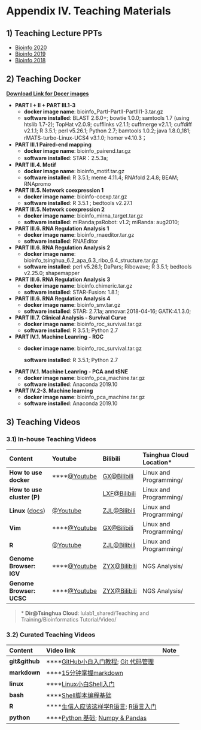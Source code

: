 # Appendix IV. Teaching Materials

## 1\) Teaching Lecture PPTs

* [Bioinfo 2020](https://cloud.tsinghua.edu.cn/d/b707e65b559549069938/?p=%2Fbioinfo2020%2FLectures&mode=list)
* [Bioinfo 2019](https://cloud.tsinghua.edu.cn/d/b707e65b559549069938/?p=/bioinfo2019&mode=list)
* [Bioinfo 2018](https://cloud.tsinghua.edu.cn/d/b707e65b559549069938/?p=/bioinfo2018&mode=list)

## 2\) Teaching Docker <a id="teaching-docker"></a>

[**Download Link for Docer images**](https://cloud.tsinghua.edu.cn/d/747db0edd36449289b6f/?p=/Docker&mode=list)

* **PART I + II + PART III.1-3**
  * **docker image name**: bioinfo\_PartI-PartII-PartIII1-3.tar.gz
  * **software installed**: BLAST 2.6.0+; bowtie 1.0.0; samtools 1.7 \(using htslib 1.7-2\); TopHat v2.0.9; cufflinks v2.1.1; cuffmerge v2.1.1; cuffdiff v2.1.1; R 3.5.1; perl v5.26.1; Python 2.7; bamtools 1.0.2; java 1.8.0\_181; rMATS-turbo-Linux-UCS4 v3.1.0; homer v4.10.3；
* **PART III.1 Paired-end mapping**
  * **docker image name**: bioinfo\_pairend.tar.gz
  * **software installed**: STAR：2.5.3a;
* **PART III.4. Motif**
  * **docker image name**: bioinfo\_motif.tar.gz
  * **software installed**: R 3.5.1; meme 4.11.4; RNAfold 2.4.8; BEAM; RNApromo 
* **PART III.5. Network coexpression 1**
  * **docker image name**: bioinfo-coexp.tar.gz
  * **software installed**: R 3.5.1 ; bedtools v2.27.1 
* **PART III.5. Network coexpression 2**  
  * **docker image name**: bioinfo\_mirna\_target.tar.gz
  * **software installed**: miRanda;psRobot: v1.2; miRanda: aug2010; 
* **PART III.6. RNA Regulation Analysis 1** 
  * **docker image name**:  bioinfo\_rnaeditor.tar.gz
  * **software installed**:   RNAEditor
* **PART III.6. RNA Regulation Analysis 2**
  * **docker image name**: bioinfo\_tsinghua\_6.2\_apa\_6.3\_ribo\_6.4\_structure.tar.gz
  * **software installed**:  perl v5.26.1; DaPars; Ribowave; R 3.5.1; bedtools v2.25.0; shapemapper 
* **PART III.6. RNA Regulation Analysis 3**
  * **docker image name**: bioinfo.chimeric.tar.gz
  * **software installed**:  STAR-Fusion: 1.8.1;
* **PART III.6. RNA Regulation Analysis 4**
  * **docker image name**: bioinfo\_snv.tar.gz
  * **software installed**:  STAR: 2.7.1a; annovar:2018-04-16; GATK:4.1.3.0;
* **PART III.7. Clinical Analysis - Survival Curve** 
  * **docker image name**: bioinfo\_roc\_survival.tar.gz
  * **software installed**: R 3.5.1; Python 2.7 
* **PART IV.1. Machine Leanring  - ROC** 
  * **docker image name**: bioinfo\_roc\_survival.tar.gz

    **software installed**: R 3.5.1; Python 2.7 
* **PART IV.1. Machine Leanring  - PCA and tSNE**
  * **docker image name**: bioinfo\_pca\_machine.tar.gz
  * **software installed**: Anaconda 2019.10
* **PART IV.2-3. Machine learning** 
  * **docker image name**: bioinfo\_pca\_machine.tar.gz
  * **software installed**: Anaconda 2019.10

## 3\) Teaching Videos

### 3.1\) In-house Teaching Videos

| Content | Youtube | Bilibili | Tsinghua Cloud Location\* |
| :--- | :--- | :--- | :--- |
| **How to use docker** | \*\*\*\*[@Youtube](https://youtu.be/vp0t2T1KFG4) | [GX@Bilibili](https://www.bilibili.com/video/av66604789?pop_share=1) | Linux and Programming/ |
| **How to use cluster \(P\)** |  |[LXF@Bilibili](https://www.bilibili.com/video/BV1JV411U7P4)  | Linux and Programming/ |
| **Linux** \([docs](https://lulab1.gitbook.io/training/part-i.-programming-skills/2.linux)\) | [@Youtube](https://youtu.be/cOmJvMjn5CU) | [ZJL@Bilibili](https://player.bilibili.com/player.html?aid=30590225&cid=53392482&page=1) | Linux and Programming/ |
| **Vim** | \*\*\*\*[@Youtube](https://youtu.be/isKMZMlSWa0) | [GX@Bilibili](https://www.bilibili.com/video/av66604626?pop_share=1) | Linux and Programming/ |
| **R** | [@Youtube](https://youtu.be/A0YKZgxvpXM) | [ZJL@Bilibili](https://player.bilibili.com/player.html?aid=30590474&cid=53392848&page=1) | Linux and Programming/ |
| **Genome Browser: IGV** | \*\*\*\*[@Youtube](https://youtu.be/6_1ZcVw7ptU) | [ZYX@Bilibili](https://www.bilibili.com/video/av30448472/) | NGS Analysis/ |
| **Genome Browser: UCSC** | \*\*\*\*[@Youtube](https://youtu.be/eTgEtfI65hA) | [ZYX@Bilibili](https://www.bilibili.com/video/av30448417) | NGS Analysis/ |

> \* **Dir@Tsinghua Cloud**: lulab1\_shared/Teaching and Training/Bioinformatics Tutorial/Video/

### 3.2\) Curated Teaching Videos

| Content | Video link | Note |
| :--- | :--- | :--- |
| **git&github** | \*\*\*\*[GitHub小白入门教程](https://www.bilibili.com/video/BV1i5411471j/);  [Git 代码管理](https://www.bilibili.com/video/BV1Jx411L7VE/) |  |
| **markdown** | \*\*\*\*[15分钟掌握markdown](https://www.bilibili.com/video/BV1sz411z7qd?from=search&seid=11483264095765612977)|  |
| **linux** | \*\*\*\*[Linux小白Shell入门](https://www.bilibili.com/video/BV1sK4y1b7NP?from=search&seid=16923776342297218215)|  |
| **bash** | \*\*\*\*[Shell脚本编程基础](https://www.bilibili.com/video/BV1H7411s7xH?from=search&seid=500577279179157451)|  |
| **R** | \*\*\*\*[生信人应该这样学R语言](https://www.bilibili.com/video/BV1cs411j75B?p=1);  [R语言入门](https://www.bilibili.com/video/BV19x411X7C6?from=search&seid=3917724419072630406)|  |
| **python** | \*\*\*\*[Python 基础](https://www.bilibili.com/video/BV1wW411Y7ai?from=search&seid=500577279179157451);  [Numpy & Pandas](https://www.bilibili.com/video/BV1Ex411L7oT?from=search&seid=500577279179157451)|  |


